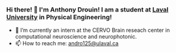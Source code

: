 ### Hi there! 👋 I'm Anthony Drouin! I am a student at [Laval University](https://www.ulaval.ca/en) in Physical Engineering!

- 🔭 I’m currently an intern at the CERVO Brain reseach center in computational neuroscience and neurophotonic.
- 📫 How to reach me: andro125@ulaval.ca
